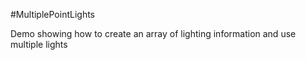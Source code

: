 #MultiplePointLights

Demo showing how to create an array of lighting information and use multiple lights
